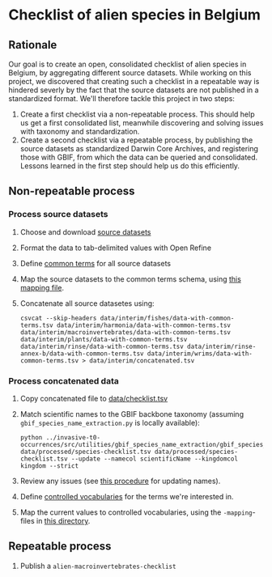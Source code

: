 # Checklist of alien species in Belgium

## Rationale

Our goal is to create an open, consolidated checklist of alien species in Belgium, by aggregating different source datasets. While working on this project, we discovered that creating such a checklist in a repeatable way is hindered severly by the fact that the source datasets are not published in a standardized format. We'll therefore tackle this project in two steps:

1. Create a first checklist via a non-repeatable process. This should help us get a first consolidated list, meanwhile discovering and solving issues with taxonomy and standardization.
2. Create a second checklist via a repeatable process, by publishing the source datasets as standardized Darwin Core Archives, and registering those with GBIF, from which the data can be queried and consolidated. Lessons learned in the first step should help us do this efficiently.

## Non-repeatable process

### Process source datasets

1. Choose and download [source datasets](data/raw)
2. Format the data to tab-delimited values with Open Refine
3. Define [common terms](data/vocabularies/common-terms.tsv) for all source datasets
4. Map the source datasets to the common terms schema, using [this mapping file](data/vocabularies/common-terms-mapping.tsv).
5. Concatenate all source datasetes using:

    ```shell
    csvcat --skip-headers data/interim/fishes/data-with-common-terms.tsv data/interim/harmonia/data-with-common-terms.tsv data/interim/macroinvertebrates/data-with-common-terms.tsv data/interim/plants/data-with-common-terms.tsv data/interim/rinse/data-with-common-terms.tsv data/interim/rinse-annex-b/data-with-common-terms.tsv data/interim/wrims/data-with-common-terms.tsv > data/interim/concatenated.tsv
    ```

### Process concatenated data

1. Copy concatenated file to [data/checklist.tsv](data/checklist.tsv)
1. Match scientific names to the GBIF backbone taxonomy (assuming `gbif_species_name_extraction.py` is locally available):

    ```shell
    python ../invasive-t0-occurrences/src/utilities/gbif_species_name_extraction/gbif_species_name_extraction.py data/processed/species-checklist.tsv data/processed/species-checklist.tsv --update --namecol scientificName --kingdomcol kingdom --strict
    ```

2. Review any issues (see [this procedure](https://github.com/inbo/alien-species-checklist/blob/master/data/processed/README.md) for updating names).
3. Define [controlled vocabularies](data/vocabularies) for the terms we're interested in.
4. Map the current values to controlled vocabularies, using the `-mapping`-files in [this directory](data/vocabularies).

## Repeatable process

1. Publish a `alien-macroinvertebrates-checklist`
